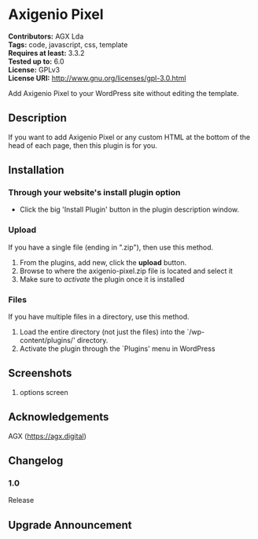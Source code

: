 # Axigenio Pixel #
**Contributors:** AGX Lda<br>
**Tags:** code, javascript, css, template<br>
**Requires at least:** 3.3.2<br>
**Tested up to:** 6.0<br>
**License:** GPLv3<br>
**License URI:** http://www.gnu.org/licenses/gpl-3.0.html

Add Axigenio Pixel to your WordPress site without editing the template.

## Description ##

If you want to add Axigenio Pixel or any custom HTML at the bottom of the head of each page, then this plugin is for you. 

## Installation ##

### Through your website's install plugin option ###

 * Click the big 'Install Plugin' button in the plugin description window.

### Upload ###
If you have a single file (ending in ".zip"), then use this method.

1. From the plugins, add new, click the **upload** button.
1. Browse to where the axigenio-pixel.zip file is located and select it
1. Make sure to *activate* the plugin once it is installed

### Files ###
If you have multiple files in a directory, use this method.

1. Load the entire directory (not just the files) into the `/wp-content/plugins/' directory.
1. Activate the plugin through the `Plugins' menu in WordPress


## Screenshots ##

1. options screen

## Acknowledgements ##
AGX (https://agx.digital)

## Changelog ##
### 1.0 ###
Release

## Upgrade Announcement ##

